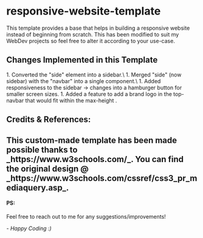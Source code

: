 # responsive-website-template
This template provides a base that helps in building a responsive website instead of beginning from scratch. This has been modified to suit my WebDev projects so feel free to alter it according to your use-case.

<h2> Changes Implemented in this Template </h2>
  1. Converted the "side" element into a sidebar.\
  1. Merged "side" (now sidebar) with the "navbar" into a single component.\
  1. Added responsiveness to the sidebar -> changes into a hamburger button for smaller screen sizes.
  1. Added a feature to add a brand logo in the top-navbar that would fit within the max-height .

<h2>Credits & References:<h2>
This custom-made template has been made possible thanks to _https://www.w3schools.com/_. You can find the original design  @ _https://www.w3schools.com/cssref/css3_pr_mediaquery.asp_.

<h4>PS: </h4>Feel free to reach out to me for any suggestions/improvements!

_- Happy Coding :)_

